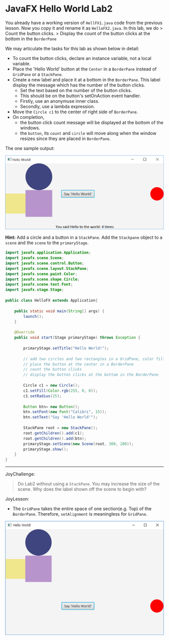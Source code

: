 
# JavaFX Hello World Lab2

You already have a working version of `HellFX1.java` code from the previous lesson. Now you copy it and rename it as `HelloFX2.java`.  In this lab, we do
    > Count the button clicks.
    > Display the count of the button clicks at the bottom in the `BorderPane`

We may articulate the tasks for this lab as shown below in detail:
- To count the button clicks, declare an instance variable, not a local variable.
- Place the 'Hello World' button at the `Center` in a `BorderPane` instead of `GridPane` or a `StackPane`.
- Create a new label and place it at a bottom in the `BorderPane`.  This label display the message which has the number of the button clicks.
    - Set the text based on the number of the button clicks.
    - This should be on the button's setOnAction event handler.
    - Firstly, use an anonymuse inner class.
    - Secondly, use a lambda expression.
- Move the `Circle c1` to the center of right side of `BorderPane`.
- On completion,
    - the button click count message will be displayed at the bottom of the windows.
    - the `button`, its `count` and `circle` will move along when the window resizes since they are placed in `BorderPane`.

The one sample output:

![Sample Output](images/HelloFX2.png)

__Hint:__ Add a circle and a button in a `StackPane`. Add the `Stackpane` object to a `scene` and the `scene` to the `primaryStage`.

```java
import javafx.application.Application;
import javafx.scene.Scene;
import javafx.scene.control.Button;
import javafx.scene.layout.StackPane;
import javafx.scene.paint.Color;
import javafx.scene.shape.Circle;
import javafx.scene.text.Font;
import javafx.stage.Stage;

public class HelloFX extends Application{

	public static void main(String[] args) {
		launch();
	}

	@Override
	public void start(Stage primaryStage) throws Exception {

		primaryStage.setTitle("Hello World!");

		// add two circles and two rectangles in a GridPane, color filled
		// place the button at the center in a BorderPane
		// count the button clicks
		// display the button clicks at the bottom in the BorderPane

		Circle c1 = new Circle();
		c1.setFill(Color.rgb(255, 0, 0));
		c1.setRadius(25);

		Button btn= new Button();
		btn.setFont(new Font("Calibri", 15));
		btn.setText("Say 'Hello World'");

		StackPane root = new StackPane();
		root.getChildren().add(c1);
		root.getChildren().add(btn);
		primaryStage.setScene(new Scene(root, 300, 200));
		primaryStage.show();
	}
}
```
-------------------

JoyChallenge:
  > Do Lab2 without using a `StackPane`. You may increase the size of the scene. Why does the label shown off the scene to begin with?

JoyLesson:
- The `GridPane` takes the entire space of one section(e.g. Top) of the `BorderPane`. Therefore, `setAlignment` is meaningless for `GridPane`.

![HelloFX3](images/HelloFX3.png)
